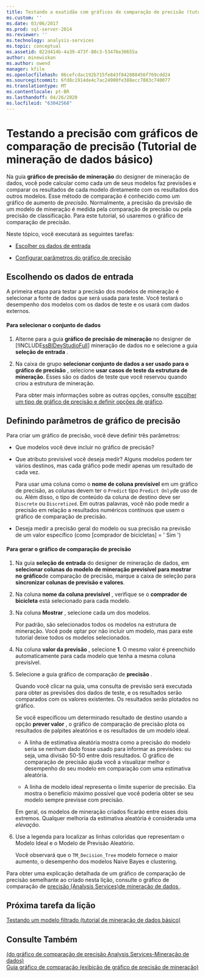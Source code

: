 ```yaml
---
title: Testando a exatidão com gráficos de comparação de precisão (tutorial de mineração de dados básico) | Microsoft Docs
ms.custom: ''
ms.date: 03/06/2017
ms.prod: sql-server-2014
ms.reviewer: ''
ms.technology: analysis-services
ms.topic: conceptual
ms.assetid: 822d414b-4a39-473f-80c3-53476e30655a
author: minewiskan
ms.author: owend
manager: kfile
ms.openlocfilehash: 06cefcdac192b715fe843f842088456f769cdd24
ms.sourcegitcommit: 6fd8c1914de4c7ac24900fe388ecc7883c740077
ms.translationtype: MT
ms.contentlocale: pt-BR
ms.lasthandoff: 04/26/2020
ms.locfileid: "63042568"
---
```

# <a name="testing-accuracy-with-lift-charts-basic-data-mining-tutorial"></a>Testando a precisão com gráficos de comparação de precisão (Tutorial de mineração de dados básico)
  Na guia **gráfico de precisão de mineração** do designer de mineração de dados, você pode calcular como cada um de seus modelos faz previsões e comparar os resultados de cada modelo diretamente com os resultados dos outros modelos. Esse método de comparação é conhecido como um gráfico de aumento de *precisão*. Normalmente, a precisão da previsão de um modelo de mineração é medida pela comparação de precisão ou pela precisão de classificação. Para este tutorial, só usaremos o gráfico de comparação de precisão.  
  
 Neste tópico, você executará as seguintes tarefas:  
  
-   [Escolher os dados de entrada](#BKMK_InputData)  
  
-   [Configurar parâmetros do gráfico de precisão](#BKMK_Selecting)  
  
##  <a name="choosing-the-input-data"></a><a name="BKMK_InputData"></a>Escolhendo os dados de entrada  
 A primeira etapa para testar a precisão dos modelos de mineração é selecionar a fonte de dados que será usada para teste. Você testará o desempenho dos modelos com os dados de teste e os usará com dados externos.  
  
#### <a name="to-select-the-data-set"></a>Para selecionar o conjunto de dados  
  
1.  Alterne para a guia **gráfico de precisão de mineração** no designer de [!INCLUDE[ssBIDevStudioFull](../includes/ssbidevstudiofull-md.md)] mineração de dados no e selecione a guia **seleção de entrada** .  
  
2.  Na caixa de grupo **selecionar conjunto de dados a ser usado para o gráfico de precisão** , selecione **usar casos de teste da estrutura de mineração**. Esses são os dados de teste que você reservou quando criou a estrutura de mineração.  
  
     Para obter mais informações sobre as outras opções, consulte [escolher um tipo de gráfico de precisão e definir opções de gráfico](../../2014/analysis-services/data-mining/choose-an-accuracy-chart-type-and-set-chart-options.md).  
  
##  <a name="setting-accuracy-chart-parameters"></a><a name="BKMK_Selecting"></a>Definindo parâmetros de gráfico de precisão  
 Para criar um gráfico de precisão, você deve definir três parâmetros:  
  
-   Que modelos você deve incluir no gráfico de precisão?  
  
-   Que atributo previsível você deseja medir? Alguns modelos podem ter vários destinos, mas cada gráfico pode medir apenas um resultado de cada vez.  
  
     Para usar uma coluna como o **nome de coluna previsível** em um gráfico de precisão, as colunas devem ter o `Predict` tipo `Predict Only`de uso de ou. Além disso, o tipo de conteúdo da coluna de destino deve ser `Discrete` ou `Discretized`. Em outras palavras, você não pode medir a precisão em relação a resultados numéricos contínuos que usem o gráfico de comparação de precisão.  
  
-   Deseja medir a precisão geral do modelo ou sua precisão na previsão de um valor específico (como [comprador de bicicletas] = ' Sim ')  
  
#### <a name="to-generate-the-lift-chart"></a>Para gerar o gráfico de comparação de precisão  
  
1.  Na guia **seleção de entrada** do designer de mineração de dados, em **selecionar colunas do modelo de mineração previsível para mostrar no gráfico**de comparação de precisão, marque a caixa de seleção para **sincronizar colunas de previsão e valores**.  
  
2.  Na coluna **nome da coluna previsível** , verifique se o **comprador de bicicleta** está selecionado para cada modelo.  
  
3.  Na coluna **Mostrar** , selecione cada um dos modelos.  
  
     Por padrão, são selecionados todos os modelos na estrutura de mineração. Você pode optar por não incluir um modelo, mas para este tutorial deixe todos os modelos selecionados.  
  
4.  Na coluna **valor da previsão** , selecione **1**. O mesmo valor é preenchido automaticamente para cada modelo que tenha a mesma coluna previsível.  
  
5.  Selecione a guia gráfico de comparação de **precisão** .  
  
     Quando você clicar na guia, uma consulta de previsão será executada para obter as previsões dos dados de teste, e os resultados serão comparados com os valores existentes. Os resultados serão plotados no gráfico.  
  
     Se você especificou um determinado resultado de destino usando a opção **prever valor** , o gráfico de comparação de precisão plota os resultados de palpites aleatórios e os resultados de um modelo ideal.  
  
    -   A linha de estimativa aleatória mostra como a precisão do modelo seria se nenhum dado fosse usado para informar as previsões: ou seja, uma divisão 50-50 entre dois resultados. O gráfico de comparação de precisão ajuda você a visualizar melhor o desempenho do seu modelo em comparação com uma estimativa aleatória.  
  
    -   A linha de modelo ideal representa o limite superior de precisão. Ela mostra o benefício máximo possível que você poderia obter se seu modelo sempre previsse com precisão.  
  
     Em geral, os modelos de mineração criados ficarão entre esses dois extremos. Qualquer melhoria da estimativa aleatória é considerada uma *elevação*.  
  
6.  Use a legenda para localizar as linhas coloridas que representam o Modelo Ideal e o Modelo de Previsão Aleatório.  
  
     Você observará que o `TM_Decision_Tree` modelo fornece o maior aumento, o desempenho dos modelos Naive Bayes e clustering.  
  
 Para obter uma explicação detalhada de um gráfico de comparação de precisão semelhante ao criado nesta lição, consulte o gráfico de comparação de [precisão &#40;Analysis Services&#41;de mineração de dados ](../../2014/analysis-services/data-mining/lift-chart-analysis-services-data-mining.md).  
  
## <a name="next-task-in-lesson"></a>Próxima tarefa da lição  
 [Testando um modelo filtrado &#40;tutorial de mineração de dados básico&#41;](../../2014/tutorials/testing-a-filtered-model-basic-data-mining-tutorial.md)  
  
## <a name="see-also"></a>Consulte Também  
 [&#40;do gráfico de comparação de precisão Analysis Services-Mineração de dados&#41;](../../2014/analysis-services/data-mining/lift-chart-analysis-services-data-mining.md)   
 [Guia gráfico de comparação &#40;exibição de gráfico de precisão de mineração&#41;](../../2014/analysis-services/lift-chart-tab-mining-accuracy-chart-view.md)  
  
  
